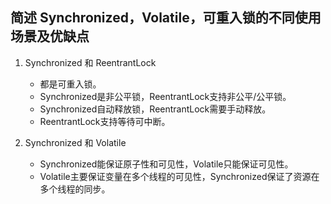 ## 简述 Synchronized，Volatile，可重入锁的不同使用场景及优缺点

1. Synchronized 和 ReentrantLock 
    * 都是可重入锁。
    * Synchronized是非公平锁，ReentrantLock支持非公平/公平锁。
    * Synchronized自动释放锁，ReentrantLock需要手动释放。
    * ReentrantLock支持等待可中断。

1. Synchronized 和 Volatile
    * Synchronized能保证原子性和可见性，Volatile只能保证可见性。
    * Volatile主要保证变量在多个线程的可见性，Synchronized保证了资源在多个线程的同步。